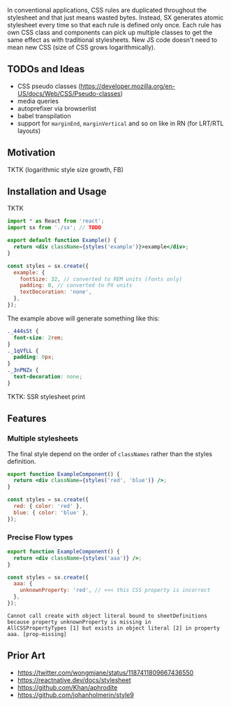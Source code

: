 In conventional applications, CSS rules are duplicated throughout the stylesheet and that just means wasted bytes. Instead, SX generates atomic stylesheet every time so that each rule is defined only once. Each rule has own CSS class and components can pick up multiple classes to get the same effect as with traditional stylesheets. New JS code doesn't need to mean new CSS (size of CSS grows logarithmically).

## TODOs and Ideas

- CSS pseudo classes (https://developer.mozilla.org/en-US/docs/Web/CSS/Pseudo-classes)
- media queries
- autoprefixer via browserlist
- babel transpilation
- support for `marginEnd`, `marginVertical` and so on like in RN (for LRT/RTL layouts)

## Motivation

TKTK (logarithmic style size growth, FB)

## Installation and Usage

TKTK

```jsx
import * as React from 'react';
import sx from './sx'; // TODO

export default function Example() {
  return <div className={styles('example')}>example</div>;
}

const styles = sx.create({
  example: {
    fontSize: 32, // converted to REM units (fonts only)
    padding: 0, // converted to PX units
    textDecoration: 'none',
  },
});
```

The example above will generate something like this:

```css
._444sSt {
  font-size: 2rem;
}
._1qVfLL {
  padding: 0px;
}
._3nPNZx {
  text-decoration: none;
}
```

TKTK: SSR stylesheet print

## Features

### Multiple stylesheets

The final style depend on the order of `classNames` rather than the styles definition.

```jsx
export function ExampleComponent() {
  return <div className={styles('red', 'blue')} />;
}

const styles = sx.create({
  red: { color: 'red' },
  blue: { color: 'blue' },
});
```

### Precise Flow types

```jsx
export function ExampleComponent() {
  return <div className={styles('aaa')} />;
}

const styles = sx.create({
  aaa: {
    unknownProperty: 'red', // <<< this CSS property is incorrect
  },
});
```

```text
Cannot call create with object literal bound to sheetDefinitions because property unknownProperty is missing in
AllCSSPropertyTypes [1] but exists in object literal [2] in property aaa. [prop-missing]
```

## Prior Art

- https://twitter.com/wongmjane/status/1187411809667436550
- https://reactnative.dev/docs/stylesheet
- https://github.com/Khan/aphrodite
- https://github.com/johanholmerin/style9
